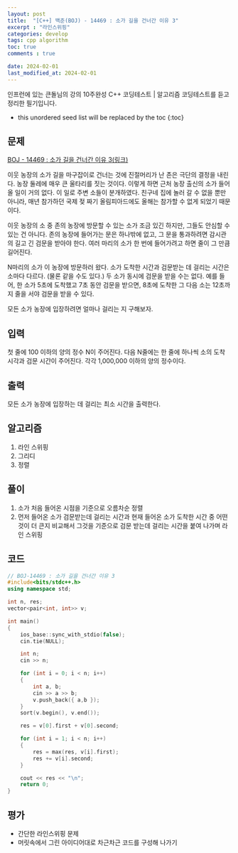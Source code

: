 ```yaml
---
layout: post
title:  "[C++] 백준(BOJ) - 14469 : 소가 길을 건너간 이유 3"
excerpt : "라인스위핑"
categories: develop
tags: cpp algorithm
toc: true
comments : true

date: 2024-02-01
last_modified_at: 2024-02-01
---
```

> <span style="font-size: 80%">
인프런에 있는 큰돌님의 강의 10주완성 C++ 코딩테스트 | 알고리즘 코딩테스트를 듣고 정리한 필기입니다.</span>

<!--more-->

* this unordered seed list will be replaced by the toc
{:toc}

## 문제 

[BOJ -  14469 : 소가 길을 건너간 이유 3(링크)](https://www.acmicpc.net/problem/14469)  

이웃 농장의 소가 길을 마구잡이로 건너는 것에 진절머리가 난 존은 극단의 결정을 내린다. 농장 둘레에 매우 큰 울타리를 짓는 것이다. 이렇게 하면 근처 농장 출신의 소가 들어올 일이 거의 없다. 이 일로 주변 소들이 분개하였다. 친구네 집에 놀러 갈 수 없을 뿐만 아니라, 매년 참가하던 국제 젖 짜기 올림피아드에도 올해는 참가할 수 없게 되었기 때문이다.

이웃 농장의 소 중 존의 농장에 방문할 수 있는 소가 조금 있긴 하지만, 그들도 안심할 수 있는 건 아니다. 존의 농장에 들어가는 문은 하나밖에 없고, 그 문을 통과하려면 감시관의 길고 긴 검문을 받아야 한다. 여러 마리의 소가 한 번에 들어가려고 하면 줄이 그 만큼 길어진다.

N마리의 소가 이 농장에 방문하러 왔다. 소가 도착한 시간과 검문받는 데 걸리는 시간은 소마다 다르다. (물론 같을 수도 있다.) 두 소가 동시에 검문을 받을 수는 없다. 예를 들어, 한 소가 5초에 도착했고 7초 동안 검문을 받으면, 8초에 도착한 그 다음 소는 12초까지 줄을 서야 검문을 받을 수 있다.

모든 소가 농장에 입장하려면 얼마나 걸리는 지 구해보자.

## 입력
첫 줄에 100 이하의 양의 정수 N이 주어진다. 다음 N줄에는 한 줄에 하나씩 소의 도착 시각과 검문 시간이 주어진다. 각각 1,000,000 이하의 양의 정수이다.

## 출력
모든 소가 농장에 입장하는 데 걸리는 최소 시간을 출력한다.


## 알고리즘
1. 라인 스위핑
2. 그리디
3. 정렬

## 풀이
1. 소가 처음 들어온 시점을 기준으로 오름차순 정렬
2. 먼저 들어온 소가 검문받는데 걸리는 시간과 현재 들어온 소가 도착한 시간 중 어떤 것이 더 큰지 비교해서 그것을 기준으로 검문 받는데 걸리는 시간을 붙여 나가며 라인 스위핑

## 코드
```cpp
// BOJ-14469 : 소가 길을 건너간 이유 3
#include<bits/stdc++.h>
using namespace std;

int n, res;
vector<pair<int, int>> v;

int main()
{
	ios_base::sync_with_stdio(false);
	cin.tie(NULL);

	int n;
	cin >> n;

	for (int i = 0; i < n; i++)
	{
		int a, b;
		cin >> a >> b;
		v.push_back({ a,b });
	}
	sort(v.begin(), v.end());

	res = v[0].first + v[0].second;

	for (int i = 1; i < n; i++)
	{
		res = max(res, v[i].first);
		res += v[i].second;
	}

	cout << res << "\n";
	return 0;
}
```

## 평가  
* 간단한 라인스위핑 문제
* 머릿속에서 그린 아이디어대로 차근차근 코드를 구성해 나가기